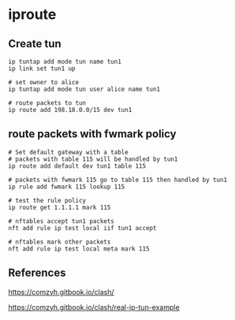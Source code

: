 # iproute


## Create tun

```
ip tuntap add mode tun name tun1
ip link set tun1 up

# set owner to alice
ip tuntap add mode tun user alice name tun1

# route packets to tun
ip route add 198.18.0.0/15 dev tun1
```


## route packets with fwmark policy

```
# Set default gateway with a table
# packets with table 115 will be handled by tun1
ip route add default dev tun1 table 115

# packets with fwmark 115 go to table 115 then handled by tun1
ip rule add fwmark 115 lookup 115

# test the rule policy
ip route get 1.1.1.1 mark 115

# nftables accept tun1 packets
nft add rule ip test local iif tun1 accept

# nftables mark other packets
nft add rule ip test local meta mark 115
```

## References

https://comzyh.gitbook.io/clash/

https://comzyh.gitbook.io/clash/real-ip-tun-example
